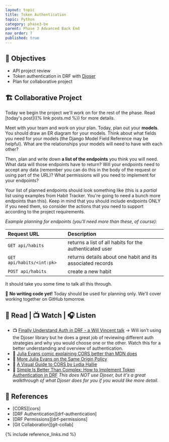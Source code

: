 ```yaml
---
layout: topic
title: Token Authentication
topic: Python
category: phase3-be
parent: Phase 3 Advanced Back End
nav_order: 7
published: true
---
```


## 🎯 Objectives

- API project review
- Token authentication in DRF with [Djoser](https://djoser.readthedocs.io/en/latest/)
- Plan for collaborative project

## 🏗️ Collaborative Project

Today we begin the project we'll work on for the rest of the phase. Read [today's post]({% link posts.md %}) for more details.

Meet with your team and work on your plan. Today, plan out your **models**. You should draw an ER diagram for your models. Think about what fields you need for your models (the Django Model Field Reference may be helpful). What are the relationships your models will need to have with each other?

Then, plan and write down **a list of the endpoints** you think you will need. What data will those endpoints have to return? Will your endpoints need to accept any data (remember you can do this in the body of the request or using part of the URL)? What permissions will you need to implement for your endpoints?

Your list of planned endpoints should look something like (this is a _partial_ list using examples from Habit Tracker. You're going to need a bunch more endpoints than this). Keep in mind that you should include endpoints ONLY if you need them, so consider the actions that you need to support according to the project requirements.

_Example planning for endpoints (you'll need more than these, of course):_

| **Request URL**           | **Description**                                            |
| :------------------------ | :--------------------------------------------------------- |
| `GET api/habits`          | returns a list of all habits for the authenticated user    |
| `GET api/habits/<int:pk>` | returns details about one habit and its associated records |
| `POST api/habits`         | create a new habit                                         |

It should take you some time to talk all this through.

🚫 **No writing code yet!** Today should be used for planning only. We'll cover working together on GitHub tomorrow.

## 📖 Read | 📺 Watch | 🎧 Listen

- 📺 [Finally Understand Auth in DRF - a Will Vincent talk](https://www.youtube.com/watch?v=pY-oje5b5Qk) -> Will isn't using the Djoser library but he does a great job of reviewing different auth strategies and why you would choose one or the other. Watch this for a better understanding and overview of authentication.
- 📖 [Julia Evans comic explaining CORS better than MDN does](https://twitter.com/b0rk/status/1445039796804542473?lang=en)
- 📖 [More Julia Evans on the Same Origin Policy](https://twitter.com/b0rk/status/1155493682885341184)
- 📖 [A Visual Guide to CORS by Lydia Hallie](https://dev.to/lydiahallie/cs-visualized-cors-5b8h)
- 📖 [Simple Is Better Than Complex: How to Implement Token Authentication in DRF](https://simpleisbetterthancomplex.com/tutorial/2018/11/22/how-to-implement-token-authentication-using-django-rest-framework.html) _This does NOT use Djoser, but it's a great walkthrough of what Djoser does for you if you would like more detail._

## 🔖 References

- [CORS][cors]
- [DRF Authentication][drf-authentication]
- [DRF Permissions][drf-permissions]
- [Git Collaboration][git-collab]

{% include reference_links.md %}
